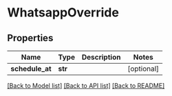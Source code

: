 # WhatsappOverride

## Properties
Name | Type | Description | Notes
------------ | ------------- | ------------- | -------------
**schedule_at** | **str** |  | [optional] 

[[Back to Model list]](../README.md#documentation-for-models) [[Back to API list]](../README.md#documentation-for-api-endpoints) [[Back to README]](../README.md)


